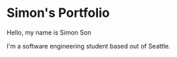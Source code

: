 # Simon's Portfolio

Hello, my name is Simon Son

I'm a software engineering student based out of Seattle.